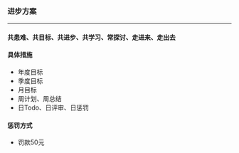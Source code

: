 ### 进步方案
-------------------
#### 共患难、共目标、共进步、共学习、常探讨、走进来、走出去

#### 具体措施

* 年度目标
* 季度目标
* 月目标
* 周计划、周总结
* 日Todo、日评审、日惩罚

#### 惩罚方式

* 罚款50元
